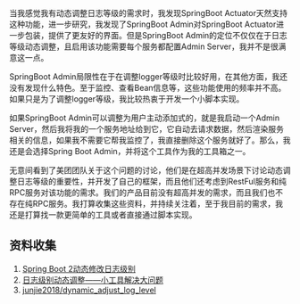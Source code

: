 当我感觉我有动态调整日志等级的需求时，我发现SpringBoot Actuator天然支持这种功能，进一步研究，我发现了SpringBoot Admin对SpringBoot Actuator进一步包装，提供了更友好的界面。但是SpringBoot Admin的定位不仅仅在于日志等级动态调整，且启用该功能需要每个服务都配置Admin Server，我并不是很满意这一点。

SpringBoot Admin局限性在于在调整logger等级时比较好用，在其他方面，我还没有发现什么特色。至于监控、查看Bean信息等，这些功能使用的频率并不高。如果只是为了调整logger等级，我比较热衷于开发一个小脚本实现。

如果SpringBoot Admin可以调整为用户主动添加式的，就是我启动一个Admin Server，然后我将我的一个服务地址给到它，它自动去请求数据，然后渲染服务相关的信息，如果我不需要它帮我监控了，我直接删除这个服务就好了。那么，我还是会选择Spring Boot Admin，并将这个工具作为我的工具箱之一。

无意间看到了美团团队关于这个问题的讨论，他们是在超高并发场景下讨论动态调整日志等级的重要性，并开发了自己的框架，而且他们还考虑到RestFul服务和纯RPC服务对该功能的需求。我们的产品目前没有超高并发的需求，而且我们也不存在纯RPC服务。我打算收集这些资料，并持续关注着，至于我目前的需求，我还是打算找一款更简单的工具或者直接通过脚本实现。

## 资料收集

1. [Spring Boot 2动态修改日志级别](http://www.itmuch.com/spring-boot/change-logger-level/)
2. [日志级别动态调整——小工具解决大问题](https://tech.meituan.com/2017/02/17/change-log-level.html)
3. [junjie2018/dynamic_adjust_log_level](https://github.com/junjie2018/dynamic_adjust_log_level)